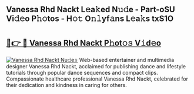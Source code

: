 ## Vanessa Rhd Nackt L𝚎a𝚔ed N𝚞𝚍e - Part-oSU Vi𝚍𝚎o P𝚑𝚘tos - H𝚘𝚝 O𝚗𝚕yf𝚊ns L𝚎a𝚔s txS1O

# <h2><a href="http://kf9fk9.oniu.top/?m=Vanessa+Rhd+Nackt">🔗👉 🔴 Vanessa Rhd Nackt P𝚑ot𝚘𝚜 V𝚒d𝚎o</a></h2>

[![Vanessa Rhd Nackt Nu𝚍e𝚜](https://i.imgur.com/0qMVB7G.gif)](http://kf9fk9.oniu.top/?m=Vanessa+Rhd+Nackt)
Web-based entertainer and multimedia designer Vanessa Rhd Nackt, acclaimed for publishing dance and lifestyle tutorials through popular dance sequences and compact clips. Compassionate healthcare professional Vanessa Rhd Nackt, celebrated for their dedication and kindness in caring for others.  
